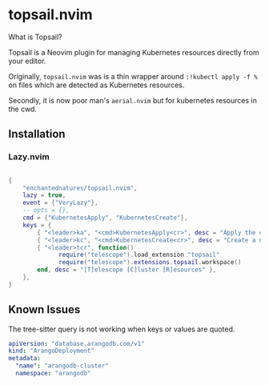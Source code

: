# topsail.nvim

What is Topsail?

Topsail is a Neovim plugin for managing Kubernetes resources directly from your editor.

Originally, `topsail.nvim` was is a thin wrapper around `:!kubectl apply -f %` on files which are detected as Kubernetes resources.

Secondly, it is now poor man's `aerial.nvim` but for kubernetes resources in the cwd.

## Installation

### Lazy.nvim

```lua

{
    "enchantednatures/topsail.nvim",
    lazy = true,
    event = {"VeryLazy"},
    -- opts = {},
    cmd = {"KubernetesApply", "KubernetesCreate"},
    keys = {
        { "<leader>ka", "<cmd>KubernetesApply<cr>", desc = "Apply the current Kubernetes resource" },
        { "<leader>kc", "<cmd>KubernetesCreate<cr>", desc = "Create a new Kubernetes resource" },
        { "<leader>tcr", function()
              require("telescope").load_extension "topsail"
              require("telescope").extensions.topsail.workspace()
        end, desc = "[T]elescope [C]luster [R]esources" },
    },
}

```

## Known Issues

The tree-sitter query is not working when keys or values are quoted.

```yaml
apiVersion: "database.arangodb.com/v1"
kind: "ArangoDeployment"
metadata:
  "name": "arangodb-cluster"
  namespace: "arangodb"
```
